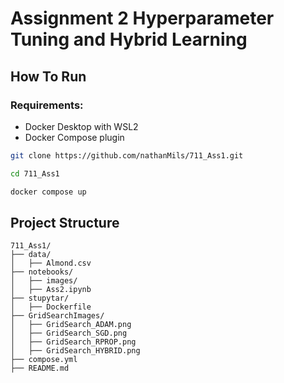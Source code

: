 # Assignment 2 Hyperparameter Tuning and Hybrid Learning

## How To Run

### Requirements:
- Docker Desktop with WSL2
- Docker Compose plugin

```bash
git clone https://github.com/nathanMils/711_Ass1.git

cd 711_Ass1

docker compose up
```


## Project Structure

```
711_Ass1/
├── data/
│   ├── Almond.csv
├── notebooks/
│   ├── images/
│   ├── Ass2.ipynb
├── stupytar/
│   ├── Dockerfile
├── GridSearchImages/
│   ├── GridSearch_ADAM.png
│   ├── GridSearch_SGD.png
│   ├── GridSearch_RPROP.png
│   ├── GridSearch_HYBRID.png
├── compose.yml
├── README.md
```
